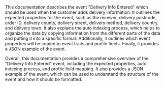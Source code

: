 This documentation describes the event "Delivery Info Entered" which should be used when the customer adds delivery information. It outlines the expected properties for the event, such as the receiver, delivery postcode, order ID, delivery county, delivery street, delivery method, delivery country, and delivery town. It also explains the auto indexing process, which helps to organize the data by copying information from the different parts of the data and putting it into a specific format. Additionally, it outlines which event properties will be copied to event traits and profile fields. Finally, it provides a JSON example of the event. 

Overall, this documentation provides a comprehensive overview of the "Delivery Info Entered" event, including the expected properties, auto indexing process, and profile field mapping. It also provides a JSON example of the event, which can be used to understand the structure of the event and how it should be formatted.

